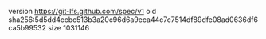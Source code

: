 version https://git-lfs.github.com/spec/v1
oid sha256:5d5dd4ccbc513b3a20c96d6a9eca44c7c7514df89dfe08ad0636df6ca5b99532
size 1031146
